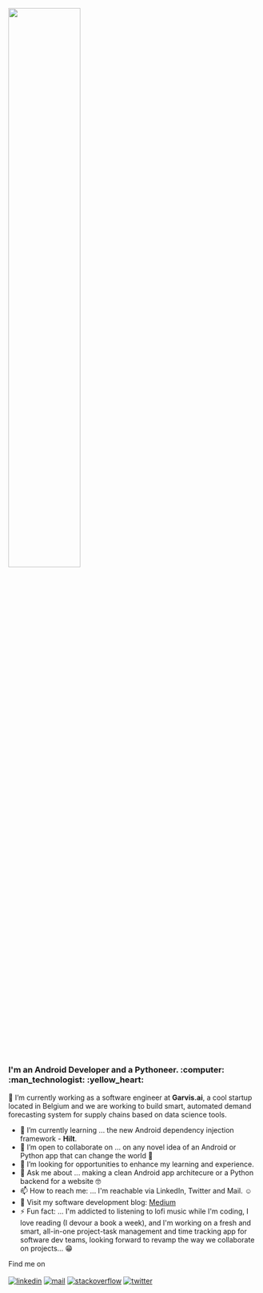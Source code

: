 <p  align="left" > <img width=53.5%  src="https://user-images.githubusercontent.com/34805906/94922526-0481e200-04d8-11eb-9300-e42c9bfea9f8.png"></p> 

<h3>I'm an Android Developer and a Pythoneer. :computer: :man_technologist:	:yellow_heart: </h3>

🔭 I’m currently working as a software engineer at **Garvis.ai**, a cool startup located in Belgium and we are working to build smart, automated demand forecasting system for supply chains based on data science tools.

- 🌱 I’m currently learning ... the new Android dependency injection framework - **Hilt**. 
- 👯 I’m open to collaborate on ... on any novel idea of an Android or Python app that can change the world :monocle_face:
- 🤔 I’m looking for opportunities to enhance my learning and experience.
- 💬 Ask me about ... making a clean Android app architecure or a Python backend for a website :nerd_face: 
- 📫 How to reach me: ... I'm reachable via LinkedIn, Twitter and Mail. :relaxed:	
- :book: Visit my software development blog: [Medium](https://medium.com/@ipom)
- ⚡ Fun fact: ... I'm addicted to listening to lofi music while I'm coding, I love reading (I devour a book a week), and I'm working on a fresh and smart, all-in-one project-task management and time tracking app for software dev teams, looking forward to revamp the way we collaborate on projects... :grin:	

Find me on <br><br>
[![linkedin](https://user-images.githubusercontent.com/34805906/94926440-6f361c00-04de-11eb-9d29-1e5bb0c9ceea.png)](https://www.linkedin.com/in/yashprakash13/) [![mail](https://user-images.githubusercontent.com/34805906/94926923-2af74b80-04df-11eb-9367-f5aff2e60438.png)](mailto:yashprakash13@gmail.com)  [![stackoverflow](https://user-images.githubusercontent.com/34805906/94926630-b1f7f400-04de-11eb-97ea-03e7369ef8f7.png)](https://stackoverflow.com/users/9465530/costa) [![twitter](https://user-images.githubusercontent.com/34805906/94928703-b96ccc80-04e1-11eb-82e5-3bebadc04714.png)](https://twitter.com/csandyash)
